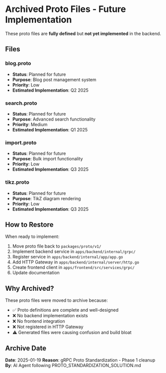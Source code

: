 # Archived Proto Files - Future Implementation

These proto files are **fully defined** but **not yet implemented** in the backend.

## Files

### blog.proto
- **Status**: Planned for future
- **Purpose**: Blog post management system
- **Priority**: Low
- **Estimated Implementation**: Q2 2025

### search.proto
- **Status**: Planned for future
- **Purpose**: Advanced search functionality
- **Priority**: Medium
- **Estimated Implementation**: Q1 2025

### import.proto
- **Status**: Planned for future
- **Purpose**: Bulk import functionality
- **Priority**: Low
- **Estimated Implementation**: Q3 2025

### tikz.proto
- **Status**: Planned for future
- **Purpose**: TikZ diagram rendering
- **Priority**: Low
- **Estimated Implementation**: Q3 2025

## How to Restore

When ready to implement:

1. Move proto file back to `packages/proto/v1/`
2. Implement backend service in `apps/backend/internal/grpc/`
3. Register service in `apps/backend/internal/app/app.go`
4. Add HTTP Gateway in `apps/backend/internal/server/http.go`
5. Create frontend client in `apps/frontend/src/services/grpc/`
6. Update documentation

## Why Archived?

These proto files were moved to archive because:
- ✅ Proto definitions are complete and well-designed
- ❌ No backend implementation exists
- ❌ No frontend integration
- ❌ Not registered in HTTP Gateway
- ⚠️ Generated files were causing confusion and build bloat

## Archive Date

**Date**: 2025-01-19
**Reason**: gRPC Proto Standardization - Phase 1 cleanup
**By**: AI Agent following PROTO_STANDARDIZATION_SOLUTION.md
